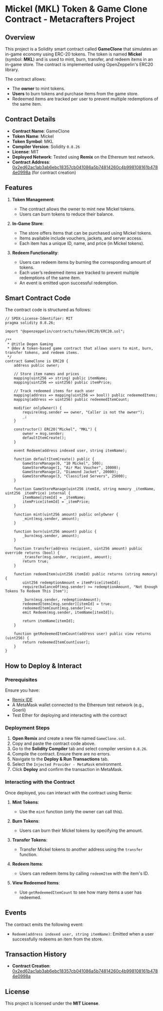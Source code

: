 # Mickel (MKL) Token & Game Clone Contract - Metacrafters Project

## Overview
This project is a Solidity smart contract called **GameClone** that simulates an in-game economy using ERC-20 tokens. The token is named **Mickel** (symbol: **MKL**) and is used to mint, burn, transfer, and redeem items in an in-game store. The contract is implemented using OpenZeppelin's ERC20 library.

The contract allows:
- The **owner** to mint tokens.
- **Users** to burn tokens and purchase items from the game store.
- Redeemed items are tracked per user to prevent multiple redemptions of the same item.

## Contract Details
- **Contract Name**: GameClone
- **Token Name**: Mickel
- **Token Symbol**: MKL
- **Compiler Version**: Solidity `0.8.26`
- **License**: MIT
- **Deployed Network**: Tested using **Remix** on the Ethereum test network.
- **Contract Address**: [0x2ed62ac1ab3ab6ebc18357cb041086a5b74814260c4b998108161b4784e0998a](https://etherscan.io/address/0x2ed62ac1ab3ab6ebc18357cb041086a5b74814260c4b998108161b4784e0998a) (for contract creation)

## Features
1. **Token Management**:
   - The contract allows the owner to mint new Mickel tokens.
   - Users can burn tokens to reduce their balance.

2. **In-Game Store**:
   - The store offers items that can be purchased using Mickel tokens.
   - Items available include vouchers, jackets, and server access.
   - Each item has a unique ID, name, and price (in Mickel tokens).

3. **Redeem Functionality**:
   - Users can redeem items by burning the corresponding amount of tokens.
   - Each user’s redeemed items are tracked to prevent multiple redemptions of the same item.
   - An event is emitted upon successful redemption.

## Smart Contract Code

The contract code is structured as follows:

```solidity
// SPDX-License-Identifier: MIT
pragma solidity 0.8.26;

import "@openzeppelin/contracts/token/ERC20/ERC20.sol";

/**
 * @title Degen Gaming
 * @dev A token-based game contract that allows users to mint, burn, transfer tokens, and redeem items.
 */
contract GameClone is ERC20 {
    address public owner;

    // Store item names and prices
    mapping(uint256 => string) public itemName;
    mapping(uint256 => uint256) public itemPrice;

    // Track redeemed items for each user
    mapping(address => mapping(uint256 => bool)) public redeemedItems;
    mapping(address => uint256) public redeemedItemCount;

    modifier onlyOwner() {
        require(msg.sender == owner, "Caller is not the owner");
        _;
    }

    constructor() ERC20("Mickel", "MKL") {
        owner = msg.sender;
        defaultItemCreate();
    }

    event Redeem(address indexed user, string itemName);

    function defaultItemCreate() public {
        GameStoreManage(0, "10 Mickel", 500);
        GameStoreManage(1, "Air Mac Voucher", 10000);
        GameStoreManage(2, "Diamond Jacket", 20000);
        GameStoreManage(3, "Classified Servers", 25000);
    }

    function GameStoreManage(uint256 itemId, string memory _itemName, uint256 _itemPrice) internal {
        itemName[itemId] = _itemName;
        itemPrice[itemId] = _itemPrice;
    }

    function mint(uint256 amount) public onlyOwner {
        _mint(msg.sender, amount);
    }

    function burn(uint256 amount) public {
        _burn(msg.sender, amount);
    }

    function transfer(address recipient, uint256 amount) public override returns (bool) {
        _transfer(msg.sender, recipient, amount);
        return true;
    }

    function redeemItem(uint256 itemId) public returns (string memory) {
        uint256 redemptionAmount = itemPrice[itemId];
        require(balanceOf(msg.sender) >= redemptionAmount, "Not Enough Tokens To Redeem This Item");

        _burn(msg.sender, redemptionAmount);
        redeemedItems[msg.sender][itemId] = true;
        redeemedItemCount[msg.sender]++;
        emit Redeem(msg.sender, itemName[itemId]);

        return itemName[itemId];
    }

    function getRedeemedItemCount(address user) public view returns (uint256) {
        return redeemedItemCount[user];
    }
}
```

## How to Deploy & Interact

### Prerequisites
Ensure you have:
- [Remix IDE](https://remix.ethereum.org/)
- A MetaMask wallet connected to the Ethereum test network (e.g., Goerli)
- Test Ether for deploying and interacting with the contract

### Deployment Steps
1. **Open Remix** and create a new file named `GameClone.sol`.
2. Copy and paste the contract code above.
3. Go to the **Solidity Compiler** tab and select compiler version `0.8.26`.
4. Compile the contract. Ensure there are no errors.
5. Navigate to the **Deploy & Run Transactions** tab.
6. Select the `Injected Provider - MetaMask` environment.
7. Click **Deploy** and confirm the transaction in MetaMask.

### Interacting with the Contract
Once deployed, you can interact with the contract using Remix:

1. **Mint Tokens**: 
   - Use the `mint` function (only the owner can call this).

2. **Burn Tokens**:
   - Users can burn their Mickel tokens by specifying the amount.

3. **Transfer Tokens**:
   - Transfer Mickel tokens to another address using the `transfer` function.

4. **Redeem Items**:
   - Users can redeem items by calling `redeemItem` with the item's ID.

5. **View Redeemed Items**:
   - Use `getRedeemedItemCount` to see how many items a user has redeemed.

## Events
The contract emits the following event:

- `Redeem(address indexed user, string itemName)`: Emitted when a user successfully redeems an item from the store.

## Transaction History
- **Contract Creation**: [0x2ed62ac1ab3ab6ebc18357cb041086a5b74814260c4b998108161b4784e0998a](https://etherscan.io/tx/0x2ed62ac1ab3ab6ebc18357cb041086a5b74814260c4b998108161b4784e0998a)

## License
This project is licensed under the **MIT License**.
